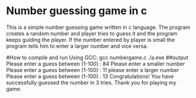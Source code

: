 # Number guessing game in c
This is a simple number guessing game written in c language. The program creates a random number and player tries to guess it and the program keeps guiding the player. If the number entered by player is small the program tells him to enter a larger number and vice versa.

#How to compile and run
Using GCC:
gcc numbergame.c
./a.exe
##output
Please enter a guess between (1-100) : 84
Please enter a smaller number
Please enter a guess between (1-100) : 11
please enter a larger number
Please enter a guess between (1-100) : 13
Congratulations! You have successfully guessed the number in 3 tries.
Thank you for playing my game.
